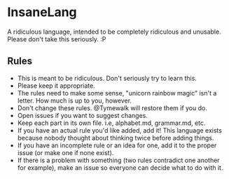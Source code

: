 # InsaneLang
A ridiculous language, intended to be completely ridiculous and unusable. Please don't take this seriously. :P


## Rules

- This is meant to be ridiculous. Don't seriously try to learn this.
- Please keep it appropriate.
- The rules need to make some sense, "unicorn rainbow magic" isn't a letter. How much is up to you, however.
- Don't change these rules. @Tymewalk will restore them if you do.
 - Open issues if you want to suggest changes.
- Keep each part in its own file. i.e, alphabet.md, grammar.md, etc.
- If you have an actual rule you'd like added, add it! This language exists because nobody thought about thinking twice before adding things.
 - If you have an incomplete rule or an idea for one, add it to the proper issue (or make one if none exist).
- If there is a problem with something (two rules contradict one another for example), make an issue so everyone can decide what to do with it.
